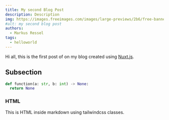 ```yaml
---
title: My second Blog Post
description: Description
img: https://images.freeimages.com/images/large-previews/2b6/free-banner-background-1639360.jpg
#alt: my second blog post
authors: 
  - Markus Ressel
tags:
  - helloworld
---
```


Hi all, this is the first post of on my blog created using [Nuxt.js](https://nuxtjs.org).

## Subsection

```python
def function(a: str, b: int) -> None:
  return None
```

### HTML

<div class="bg-blue-500 text-white p-4 mb-4 rounded-xl">
  This is HTML inside markdown using tailwindcss classes.
</div>
